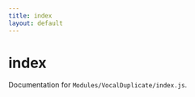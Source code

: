 ```yaml
---
title: index
layout: default
---
```


# index

Documentation for `Modules/VocalDuplicate/index.js`.
